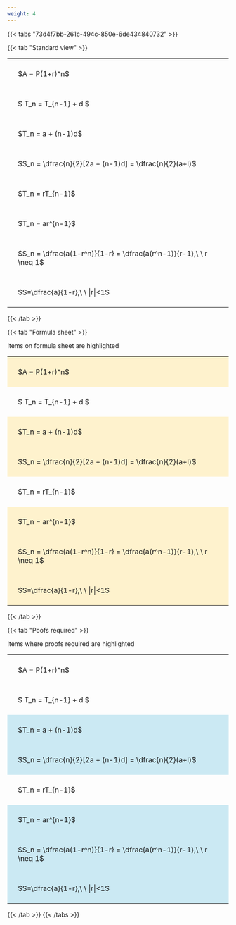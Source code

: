 ```yaml
---
weight: 4
---
```


{{< tabs "73d4f7bb-261c-494c-850e-6de434840732" >}}

{{< tab "Standard view" >}}

<style type="text/css">
#T_4cde7 th.col_heading {
  text-align: left;
  font-size: 1em;
}
#T_4cde7 td {
  text-align: left;
  font-size: 1em;
  padding: 1.5em;
}
</style>
<table id="T_4cde7">
  <thead>
  </thead>
  <tbody>
    <tr>
      <td id="T_4cde7_row0_col0" class="data row0 col0" >$A = P(1+r)^n$</td>
    </tr>
    <tr>
      <td id="T_4cde7_row1_col0" class="data row1 col0" >$ T_n = T_{n-1} + d $</td>
    </tr>
    <tr>
      <td id="T_4cde7_row2_col0" class="data row2 col0" >$T_n = a + (n-1)d$</td>
    </tr>
    <tr>
      <td id="T_4cde7_row3_col0" class="data row3 col0" >$S_n = \dfrac{n}{2}[2a + (n-1)d] = \dfrac{n}{2}(a+l)$</td>
    </tr>
    <tr>
      <td id="T_4cde7_row4_col0" class="data row4 col0" >$T_n = rT_{n-1}$</td>
    </tr>
    <tr>
      <td id="T_4cde7_row5_col0" class="data row5 col0" >$T_n = ar^{n-1}$</td>
    </tr>
    <tr>
      <td id="T_4cde7_row6_col0" class="data row6 col0" >$S_n = \dfrac{a(1-r^n)}{1-r} = \dfrac{a(r^n-1)}{r-1},\ \  r \neq 1$</td>
    </tr>
    <tr>
      <td id="T_4cde7_row7_col0" class="data row7 col0" >$S=\dfrac{a}{1-r},\ \ |r|<1$</td>
    </tr>
  </tbody>
</table>
{{< /tab >}}

{{< tab "Formula sheet" >}}

Items on formula sheet are highlighted 
<br>
<style type="text/css">
#T_9918d th.col_heading {
  text-align: left;
  font-size: 1em;
}
#T_9918d td {
  text-align: left;
  font-size: 1em;
  padding: 1.5em;
}
#T_9918d_row0_col0, #T_9918d_row2_col0, #T_9918d_row3_col0, #T_9918d_row5_col0, #T_9918d_row6_col0, #T_9918d_row7_col0 {
  background-color: rgba(255,194,10, 0.2);
}
#T_9918d_row1_col0, #T_9918d_row4_col0 {
  background-color: rgba(0,0,0,0);
}
</style>
<table id="T_9918d">
  <thead>
  </thead>
  <tbody>
    <tr>
      <td id="T_9918d_row0_col0" class="data row0 col0" >$A = P(1+r)^n$</td>
    </tr>
    <tr>
      <td id="T_9918d_row1_col0" class="data row1 col0" >$ T_n = T_{n-1} + d $</td>
    </tr>
    <tr>
      <td id="T_9918d_row2_col0" class="data row2 col0" >$T_n = a + (n-1)d$</td>
    </tr>
    <tr>
      <td id="T_9918d_row3_col0" class="data row3 col0" >$S_n = \dfrac{n}{2}[2a + (n-1)d] = \dfrac{n}{2}(a+l)$</td>
    </tr>
    <tr>
      <td id="T_9918d_row4_col0" class="data row4 col0" >$T_n = rT_{n-1}$</td>
    </tr>
    <tr>
      <td id="T_9918d_row5_col0" class="data row5 col0" >$T_n = ar^{n-1}$</td>
    </tr>
    <tr>
      <td id="T_9918d_row6_col0" class="data row6 col0" >$S_n = \dfrac{a(1-r^n)}{1-r} = \dfrac{a(r^n-1)}{r-1},\ \  r \neq 1$</td>
    </tr>
    <tr>
      <td id="T_9918d_row7_col0" class="data row7 col0" >$S=\dfrac{a}{1-r},\ \ |r|<1$</td>
    </tr>
  </tbody>
</table>
{{< /tab >}}

{{< tab "Poofs required" >}}

Items where proofs required are highlighted 
<br>
<style type="text/css">
#T_5a429 th.col_heading {
  text-align: left;
  font-size: 1em;
}
#T_5a429 td {
  text-align: left;
  font-size: 1em;
  padding: 1.5em;
}
#T_5a429_row0_col0, #T_5a429_row1_col0, #T_5a429_row4_col0 {
  background-color: rgba(0,0,0,0);
}
#T_5a429_row2_col0, #T_5a429_row3_col0, #T_5a429_row5_col0, #T_5a429_row6_col0, #T_5a429_row7_col0 {
  background-color: rgba(0,150,200, 0.2);
}
</style>
<table id="T_5a429">
  <thead>
  </thead>
  <tbody>
    <tr>
      <td id="T_5a429_row0_col0" class="data row0 col0" >$A = P(1+r)^n$</td>
    </tr>
    <tr>
      <td id="T_5a429_row1_col0" class="data row1 col0" >$ T_n = T_{n-1} + d $</td>
    </tr>
    <tr>
      <td id="T_5a429_row2_col0" class="data row2 col0" >$T_n = a + (n-1)d$</td>
    </tr>
    <tr>
      <td id="T_5a429_row3_col0" class="data row3 col0" >$S_n = \dfrac{n}{2}[2a + (n-1)d] = \dfrac{n}{2}(a+l)$</td>
    </tr>
    <tr>
      <td id="T_5a429_row4_col0" class="data row4 col0" >$T_n = rT_{n-1}$</td>
    </tr>
    <tr>
      <td id="T_5a429_row5_col0" class="data row5 col0" >$T_n = ar^{n-1}$</td>
    </tr>
    <tr>
      <td id="T_5a429_row6_col0" class="data row6 col0" >$S_n = \dfrac{a(1-r^n)}{1-r} = \dfrac{a(r^n-1)}{r-1},\ \  r \neq 1$</td>
    </tr>
    <tr>
      <td id="T_5a429_row7_col0" class="data row7 col0" >$S=\dfrac{a}{1-r},\ \ |r|<1$</td>
    </tr>
  </tbody>
</table>
{{< /tab >}}
{{< /tabs >}}